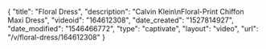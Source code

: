 {
    "title": "Floral Dress",
    "description": "Calvin Klein\nFloral-Print Chiffon Maxi Dress",
    "videoid": "164612308",
    "date_created": "1527814927",
    "date_modified": "1546466772",
    "type": "captivate",
    "layout": "video",
    "url": "\/v\/floral-dress\/164612308"
}